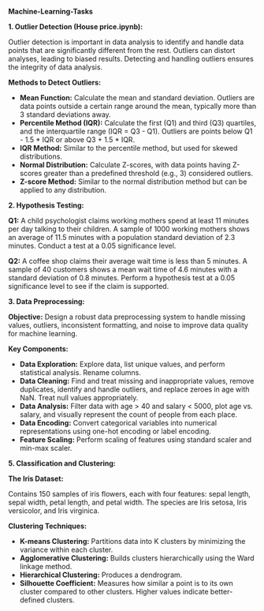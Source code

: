 

**Machine-Learning-Tasks**

**1. Outlier Detection (House price.ipynb):**

Outlier detection is important in data analysis to identify and handle data points that are significantly different from the rest. Outliers can distort analyses, leading to biased results. Detecting and handling outliers ensures the integrity of data analysis.

**Methods to Detect Outliers:**

- **Mean Function:** Calculate the mean and standard deviation. Outliers are data points outside a certain range around the mean, typically more than 3 standard deviations away.
- **Percentile Method (IQR):** Calculate the first (Q1) and third (Q3) quartiles, and the interquartile range (IQR = Q3 - Q1). Outliers are points below Q1 - 1.5 * IQR or above Q3 + 1.5 * IQR.
- **IQR Method:** Similar to the percentile method, but used for skewed distributions.
- **Normal Distribution:** Calculate Z-scores, with data points having Z-scores greater than a predefined threshold (e.g., 3) considered outliers.
- **Z-score Method:** Similar to the normal distribution method but can be applied to any distribution.

**2. Hypothesis Testing:**

**Q1:** A child psychologist claims working mothers spend at least 11 minutes per day talking to their children. A sample of 1000 working mothers shows an average of 11.5 minutes with a population standard deviation of 2.3 minutes. Conduct a test at a 0.05 significance level.

**Q2:** A coffee shop claims their average wait time is less than 5 minutes. A sample of 40 customers shows a mean wait time of 4.6 minutes with a standard deviation of 0.8 minutes. Perform a hypothesis test at a 0.05 significance level to see if the claim is supported.

**3. Data Preprocessing:**

**Objective:** Design a robust data preprocessing system to handle missing values, outliers, inconsistent formatting, and noise to improve data quality for machine learning.

**Key Components:**

- **Data Exploration:** Explore data, list unique values, and perform statistical analysis. Rename columns.
- **Data Cleaning:** Find and treat missing and inappropriate values, remove duplicates, identify and handle outliers, and replace zeroes in age with NaN. Treat null values appropriately.
- **Data Analysis:** Filter data with age > 40 and salary < 5000, plot age vs. salary, and visually represent the count of people from each place.
- **Data Encoding:** Convert categorical variables into numerical representations using one-hot encoding or label encoding.
- **Feature Scaling:** Perform scaling of features using standard scaler and min-max scaler.

**5. Classification and Clustering:**

**The Iris Dataset:**

Contains 150 samples of iris flowers, each with four features: sepal length, sepal width, petal length, and petal width. The species are Iris setosa, Iris versicolor, and Iris virginica.

**Clustering Techniques:**

- **K-means Clustering:** Partitions data into K clusters by minimizing the variance within each cluster.
- **Agglomerative Clustering:** Builds clusters hierarchically using the Ward linkage method.
- **Hierarchical Clustering:** Produces a dendrogram.
- **Silhouette Coefficient:** Measures how similar a point is to its own cluster compared to other clusters. Higher values indicate better-defined clusters.


